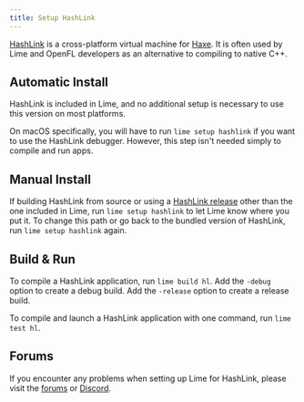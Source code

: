 ```yaml
---
title: Setup HashLink
---
```


[HashLink](https://hashlink.haxe.org) is a cross-platform virtual machine for [Haxe](https://haxe.org/). It is often used by Lime and OpenFL developers as an alternative to compiling to native C++.

## Automatic Install

HashLink is included in Lime, and no additional setup is necessary to use this version on most platforms.

On macOS specifically, you will have to run `lime setup hashlink` if you want to use the HashLink debugger. However, this step isn't needed simply to compile and run apps.

## Manual Install

If building HashLink from source or using a [HashLink release](https://github.com/HaxeFoundation/hashlink/releases) other than the one included in Lime, run `lime setup hashlink` to let Lime know where you put it. To change this path or go back to the bundled version of HashLink, run `lime setup hashlink` again.

## Build & Run

To compile a HashLink application, run `lime build hl`. Add the `-debug` option to create a debug build. Add the `-release` option to create a release build.

To compile and launch a HashLink application with one command, run `lime test hl`.

## Forums

If you encounter any problems when setting up Lime for HashLink, please visit the [forums](http://community.openfl.org/c/help) or [Discord](https://discord.gg/tDgq8EE).
